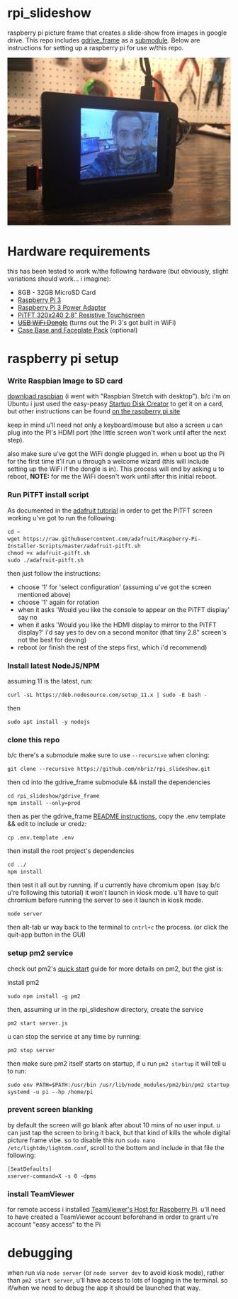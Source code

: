 # rpi_slideshow

raspberry pi picture frame that creates a slide-show from images in google drive. This repo includes [gdrive_frame](https://github.com/brizandrew/gdrive_frame) as a [submodule](https://blog.github.com/2016-02-01-working-with-submodules/). Below are instructions for setting up a raspberry pi for use w/this repo.

![Briz Bros Feed Frame](pic.jpg)

# Hardware requirements
this has been tested to work w/the following hardware (but obviously, slight variations should work... i imagine):
- 8GB - 32GB MicroSD Card
- [Raspberry Pi 3](https://www.adafruit.com/product/3055)
- [Raspberry Pi 3 Power Adapter](https://www.adafruit.com/product/1995)
- [PiTFT 320x240 2.8" Resistive Touchscreen](https://www.adafruit.com/product/2298)
- ~~[USB WiFi Dongle](https://www.amazon.com/gp/product/B018LHT6R6/ref=oh_aui_detailpage_o00_s00?ie=UTF8&psc=1)~~ (turns out the Pi 3's got built in WiFi)
- [Case Base and Faceplate Pack](https://www.adafruit.com/product/3062) (optional)

# raspberry pi setup

### Write Raspbian Image to SD card
[download raspbian](https://www.raspberrypi.org/downloads/raspbian/) (i went with
"Raspbian Stretch with desktop"). b/c i'm on Ubuntu i just used the easy-peasy [Startup Disk Creator](https://tutorials.ubuntu.com/tutorial/tutorial-create-a-usb-stick-on-ubuntu#0) to get it on a card, but other instructions can be found [on the raspberry pi site](https://www.raspberrypi.org/documentation/installation/installing-images/README.md)

keep in mind u'll need not only a keyboard/mouse but also a screen u can plug into the PI's HDMI port (the little screen won't work until after the next step).

also make sure u've got the WiFi dongle plugged in. when u boot up the Pi for the first time it'll run u through a welcome wizard (this will include setting up the WiFi if the dongle is in). This process will end by asking u to reboot, **NOTE:** for me the WiFi doesn't work until after this initial reboot.

### Run PiTFT install script
As documented in the [adafruit tutorial](https://learn.adafruit.com/adafruit-pitft-28-inch-resistive-touchscreen-display-raspberry-pi/easy-install-2) in order to get the PiTFT screen working u've got to run the following:
```
cd ~
wget https://raw.githubusercontent.com/adafruit/Raspberry-Pi-Installer-Scripts/master/adafruit-pitft.sh
chmod +x adafruit-pitft.sh
sudo ./adafruit-pitft.sh
```
then just follow the instructions:
- choose '1' for 'select configuration' (assuming u've got the screen mentioned above)
- choose '1' again for rotation
- when it asks 'Would you like the console to appear on the PiTFT display' say no
- when it asks 'Would you like the HDMI display to mirror to the PiTFT display?' i'd say yes to dev on a second monitor (that tiny 2.8" screen's not the best for deving)
- reboot (or finish the rest of the steps first, which i'd recommend)

### Install latest NodeJS/NPM

assuming 11 is the latest, run:
```
curl -sL https://deb.nodesource.com/setup_11.x | sudo -E bash -
```
then
```
sudo apt install -y nodejs
```

### clone this repo

b/c there's a submodule make sure to use `--recursive` when cloning:
```
git clone --recursive https://github.com/nbriz/rpi_slideshow.git
```
then cd into the gdrive_frame submodule && install the dependencies
```
cd rpi_slideshow/gdrive_frame
npm install --only=prod
```
then as per the gdrive_frame [README instructions](https://github.com/brizandrew/gdrive_frame), copy the .env template && edit to include ur credz:
```
cp .env.template .env
```
then install the root project's dependencies
```
cd ../
npm install
```
then test it all out by running. if u currently have chromium open (say b/c u're following this tutorial) it won't launch in kiosk mode. u'll have to quit chromium before running the server to see it launch in kiosk mode.
```
node server
```
then alt-tab ur way back to the terminal to `cntrl+c` the process. (or click the quit-app button in the GUI)

### setup pm2 service

check out pm2's [quick start](http://pm2.keymetrics.io/docs/usage/quick-start/) guide for more details on pm2, but the gist is:

install pm2
```
sudo npm install -g pm2
```
then, assuming ur in the rpi_slideshow directory, create the service
```
pm2 start server.js
```
u can stop the service at any time by running:
```
pm2 stop server
```
then make sure pm2 itself starts on startup, if u run `pm2 startup` it will tell u to run:
```
sudo env PATH=$PATH:/usr/bin /usr/lib/node_modules/pm2/bin/pm2 startup systemd -u pi --hp /home/pi
```

### prevent screen blanking

by default the screen will go blank after about 10 mins of no user input. u can just tap the screen to bring it back, but that kind of kills the whole digital picture frame vibe. so to disable this run `sudo nano /etc/lightdm/lightdm.conf`, scroll to the bottom and include in that file the following:
```
[SeatDefaults]
xserver-command=X -s 0 -dpms
```

### install TeamViewer

for remote access i installed [TeamViewer's Host for Raspberry Pi](https://www.teamviewer.com/en/download/linux/). u'll need to have created a TeamViewer account beforehand in order to grant u're account "easy access" to the Pi

# debugging

when run via `node server` (or `node server dev` to avoid kiosk mode), rather than `pm2 start server`, u'll have access to lots of logging in the terminal. so if/when we need to debug the app it should be launched that way.
